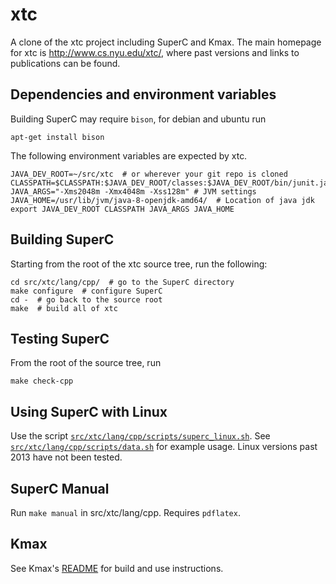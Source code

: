# xtc

A clone of the xtc project including SuperC and Kmax.  The main homepage for xtc is http://www.cs.nyu.edu/xtc/, where past versions and links to publications can be found.

## Dependencies and environment variables

Building SuperC may require `bison`, for debian and ubuntu run

    apt-get install bison

The following environment variables are expected by xtc.

    JAVA_DEV_ROOT=~/src/xtc  # or wherever your git repo is cloned
    CLASSPATH=$CLASSPATH:$JAVA_DEV_ROOT/classes:$JAVA_DEV_ROOT/bin/junit.jar:$JAVA_DEV_ROOT/bin/antlr.jar:$JAVA_DEV_ROOT/bin/javabdd.jar:/usr/share/java/org.sat4j.core.jar
    JAVA_ARGS="-Xms2048m -Xmx4048m -Xss128m" # JVM settings
    JAVA_HOME=/usr/lib/jvm/java-8-openjdk-amd64/  # Location of java jdk
    export JAVA_DEV_ROOT CLASSPATH JAVA_ARGS JAVA_HOME

## Building SuperC

Starting from the root of the xtc source tree, run the following:

    cd src/xtc/lang/cpp/  # go to the SuperC directory
    make configure  # configure SuperC
    cd -  # go back to the source root
    make  # build all of xtc

## Testing SuperC

From the root of the source tree, run

    make check-cpp

## Using SuperC with Linux

Use the script [`src/xtc/lang/cpp/scripts/superc_linux.sh`](src/xtc/lang/cpp/scripts/superc_linux.sh).  See [`src/xtc/lang/cpp/scripts/data.sh`](src/xtc/lang/cpp/scripts/data.sh) for example usage.  Linux versions past 2013 have not been tested.

## SuperC Manual

Run `make manual` in src/xtc/lang/cpp.  Requires `pdflatex`.

## Kmax

See Kmax's [README](src/xtc/lang/cpp/kmax/README) for build and use instructions.
